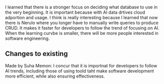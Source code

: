 I learned that there is a stronger focus on deciding what database to use in the very beginning. It is important because with AI data drtives cloud adportion and usage. I think is really interesting because I learned that now there is Nerulo where you longer have to manually write queries to produce CRUD. It makes it faster for developers to follow the trend of focusing on AI. When the learning curvbe is smaller, there will be more people interested in software engineering. 


## Changes to existing
Made by Suha Memon:
I concur that it is importnat for developers to follow AI trends, including those of using toold taht make software development more efficient, while also ensuring effectiveness.